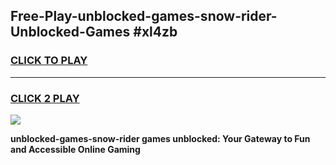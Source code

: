 
## Free-Play-unblocked-games-snow-rider-Unblocked-Games #xl4zb
<h3>
<a href="https://news.freeplayer.one?title=unblocked-games-snow-rider&ref=8M">CLICK TO PLAY</a></h3>
<hr>

<h3>
<a href="https://news.freeplayer.one?title=unblocked-games-snow-rider&ref=8M">CLICK 2 PLAY</a>
  
</h3>

<a href="https://news.freeplayer.one?title=unblocked-games-snow-rider&ref=8M"><img src="https://clearcache.store/games.png"></a>


**unblocked-games-snow-rider games unblocked: Your Gateway to Fun and Accessible Online Gaming**
